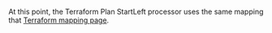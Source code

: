 
At this point, the Terraform Plan StartLeft processor uses the same mapping that
[Terraform mapping page](../tf/Terraform-how-to-create-a-basic-mapping-file.md).
